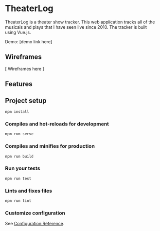 # TheaterLog

TheaterLog is a theater show tracker. This web application tracks all of the musicals and plays that I have seen live since 2010. The tracker is built using Vue.js.

Demo: [demo link here]

## Wireframes

[ Wireframes here ]

## Features

## Project setup
```
npm install
```

### Compiles and hot-reloads for development
```
npm run serve
```

### Compiles and minifies for production
```
npm run build
```

### Run your tests
```
npm run test
```

### Lints and fixes files
```
npm run lint
```

### Customize configuration
See [Configuration Reference](https://cli.vuejs.org/config/).
